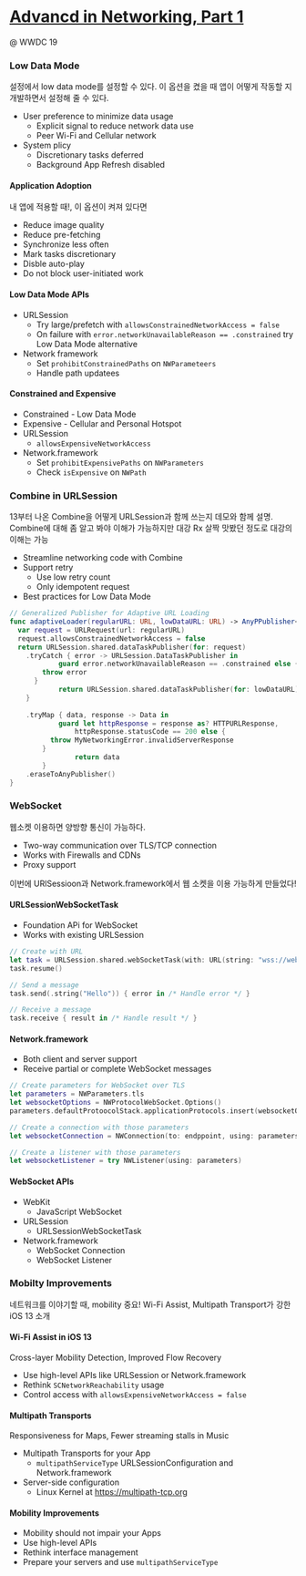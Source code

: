 # [Advancd in Networking, Part 1](https://developer.apple.com/videos/play/wwdc2019/712/)

@ WWDC 19



### Low Data Mode

설정에서 low data mode를 설정할 수 있다. 이 옵션을 켰을 때 앱이 어떻게 작동할 지 개발하면서 설정해 줄 수 있다.

* User preference to minimize data usage
  * Explicit signal to reduce network data use
  * Peer Wi-Fi and Cellular network
* System plicy
  * Discretionary tasks deferred
  * Background App Refresh disabled



#### Application Adoption

내 앱에 적용할 때!, 이 옵션이 켜져 있다면

* Reduce image quality
* Reduce pre-fetching
* Synchronize less often
* Mark tasks discretionary
* Disble auto-play
* Do not block user-initiated work



#### Low Data Mode APIs

* URLSession
  * Try large/prefetch with `allowsConstrainedNetworkAccess = false`
  * On failure with `error.networkUnavailableReason == .constrained` try Low Data Mode alternative
* Network framework
  * Set `prohibitConstrainedPaths` on `NWParameteers`
  * Handle path updatees



#### Constrained and Expensive

* Constrained - Low Data Mode
* Expensive - Cellular and Personal Hotspot
* URLSession
  * `allowsExpensiveNetworkAccess`
* Network.framework
  * Set `prohibitExpensivePaths` on `NWParameters`
  * Check `isExpensive` on `NWPath`



### Combine in URLSession

13부터 나온 Combine을 어떻게 URLSession과 함께 쓰는지 데모와 함께 설명. Combine에 대해 좀 알고 봐야 이해가 가능하지만 대강 Rx 살짝 맛봤던 정도로 대강의 이해는 가능

* Streamline networking code with Combine
* Support retry
  * Use low retry count
  * Only idempotent request
* Best practices for Low Data Mode



```swift
// Generalized Publisher for Adaptive URL Loading
func adaptiveLoader(regularURL: URL, lowDataURL: URL) -> AnyPPublisher<Data, Error> {
  var request = URLRequest(url: regularURL)
  request.allowsConstrainedNetworkAccess = false
  return URLSession.shared.dataTaskPublisher(for: request)
  	.tryCatch { error -> URLSession.DataTaskPublisher in
			guard error.networkUnavailableReason == .constrained else {
        throw error
      }
			return URLSession.shared.dataTaskPublisher(for: lowDataURL)
    }
  	
  	.tryMap { data, response -> Data in
			guard let httpResponse = response as? HTTPURLResponse,
				httpResponse.statusCode == 200 else {
          throw MyNetworkingError.invalidServerResponse
        }
				return data
		}
  	.eraseToAnyPublisher()
}
```



### WebSocket

웹소켓 이용하면 양방향 통신이 가능하다.

* Two-way communication over TLS/TCP connection
* Works with Firewalls and CDNs
* Proxy support



이번에 URlSessioon과 Network.framework에서 웹 소켓을 이용 가능하게 만들었다!

#### URLSessionWebSocketTask

* Foundation APi for WebSocket
* Works with existing URLSession

```swift
// Create with URL
let task = URLSession.shared.webSocketTask(with: URL(string: "wss://websocket.example")!)
task.resume()

// Send a message
task.send(.string("Hello")) { error in /* Handle error */ }

// Receive a message
task.receive { result in /* Handle result */ }
```

#### Network.framework

* Both client and server support
* Receive partial or complete WebSocket messages

```swift
// Create parameters for WebSocket over TLS
let parameters = NWParameters.tls
let websocketOptions = NWProtocolWebSocket.Options()
parameters.defaultProtoocolStack.applicationProtocols.insert(websocketOptions, at: 0)

// Create a connection with those parameters
let websocketConnection = NWConnection(to: endppoint, using: parameters)

// Create a listener with those parameters
let websocketListener = try NWListener(using: parameters)
```



#### WebSocket APIs

* WebKit
  * JavaScript WebSocket
* URLSession
  * URLSessionWebSocketTask
* Network.framework
  * WebSocket Connection
  * WebSocket Listener



### Mobilty Improvements

네트워크를 이야기할 때, mobility 중요! Wi-Fi Assist, Multipath Transport가 강한 iOS 13 소개



#### Wi-Fi Assist in iOS 13

Cross-layer Mobility Detection, Improved Flow Recovery



* Use high-level APIs like URLSession or Network.framework
* Rethink `SCNetworkReachability` usage
* Control access with `allowsExpensiveNetworkAccess = false`



#### Multipath Transports

Responsiveness for Maps, Fewer streaming stalls in Music



* Multipath Transports for your App
  * `multipathServiceType` URLSessionConfiguration and Network.framework
* Server-side configuration
  * Linux Kernel at https://multipath-tcp.org



#### Mobility Improvements

* Mobility should not impair your Apps
* Use high-level APIs
* Rethink interface management
* Prepare your servers and use `multipathServiceType`



